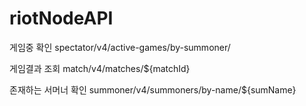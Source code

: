 # riotNodeAPI

게임중 확인
spectator/v4/active-games/by-summoner/

게임결과 조회
match/v4/matches/${matchId}

존재하는 서머너 확인
summoner/v4/summoners/by-name/${sumName}
